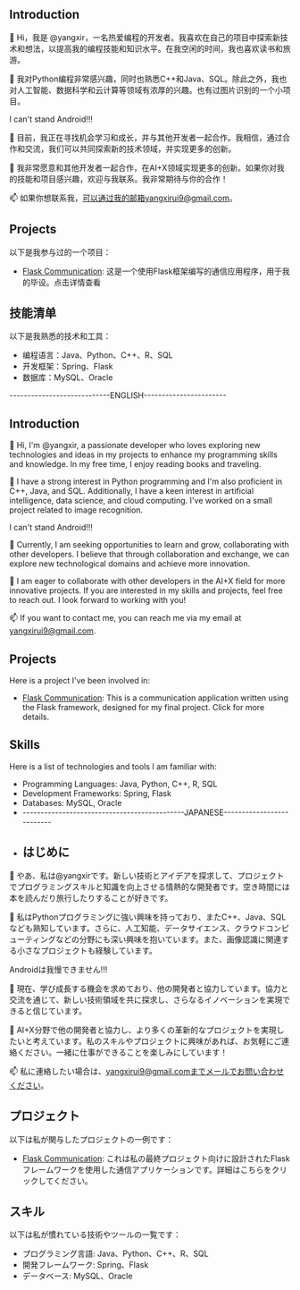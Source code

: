 ## Introduction

👋 Hi，我是 @yangxir，一名热爱编程的开发者。我喜欢在自己的项目中探索新技术和想法，以提高我的编程技能和知识水平。在我空闲的时间，我也喜欢读书和旅游。

👀 我对Python编程非常感兴趣，同时也熟悉C++和Java、SQL。除此之外，我也对人工智能、数据科学和云计算等领域有浓厚的兴趣。也有过图片识别的一个小项目。

I can't stand Android!!!

🌱 目前，我正在寻找机会学习和成长，并与其他开发者一起合作。我相信，通过合作和交流，我们可以共同探索新的技术领域，并实现更多的创新。

💞️ 我非常愿意和其他开发者一起合作，在AI+X领域实现更多的创新。如果你对我的技能和项目感兴趣，欢迎与我联系。我非常期待与你的合作！

📫 如果你想联系我，可以通过我的邮箱yangxirui9@gmail.com。
## Projects

以下是我参与过的一个项目：

- [Flask Communication](https://github.com/yangxir/flask-communication): 这是一个使用Flask框架编写的通信应用程序，用于我的毕设。点击详情查看

## 技能清单
以下是我熟悉的技术和工具：

- 编程语言：Java、Python、C++、R、SQL
- 开发框架：Spring、Flask
- 数据库：MySQL、Oracle


----------------------------ENGLISH-----------------------
## Introduction

👋 Hi, I'm @yangxir, a passionate developer who loves exploring new technologies and ideas in my projects to enhance my programming skills and knowledge. In my free time, I enjoy reading books and traveling.

👀 I have a strong interest in Python programming and I'm also proficient in C++, Java, and SQL. Additionally, I have a keen interest in artificial intelligence, data science, and cloud computing. I've worked on a small project related to image recognition.

I can't stand Android!!!

🌱 Currently, I am seeking opportunities to learn and grow, collaborating with other developers. I believe that through collaboration and exchange, we can explore new technological domains and achieve more innovation.

💞️ I am eager to collaborate with other developers in the AI+X field for more innovative projects. If you are interested in my skills and projects, feel free to reach out. I look forward to working with you!

📫 If you want to contact me, you can reach me via my email at yangxirui9@gmail.com.

## Projects

Here is a project I've been involved in:

- [Flask Communication](https://github.com/yangxir/flask-communication): This is a communication application written using the Flask framework, designed for my final project. Click for more details.

## Skills

Here is a list of technologies and tools I am familiar with:

- Programming Languages: Java, Python, C++, R, SQL
- Development Frameworks: Spring, Flask
- Databases: MySQL, Oracle
- ---------------------------------------------JAPANESE--------------------------
- ## はじめに

👋 やあ、私は@yangxirです。新しい技術とアイデアを探求して、プロジェクトでプログラミングスキルと知識を向上させる情熱的な開発者です。空き時間には本を読んだり旅行したりすることが好きです。

👀 私はPythonプログラミングに強い興味を持っており、またC++、Java、SQLなども熟知しています。さらに、人工知能、データサイエンス、クラウドコンピューティングなどの分野にも深い興味を抱いています。また、画像認識に関連する小さなプロジェクトも経験しています。

Androidは我慢できません!!!

🌱 現在、学び成長する機会を求めており、他の開発者と協力しています。協力と交流を通じて、新しい技術領域を共に探求し、さらなるイノベーションを実現できると信じています。

💞️ AI+X分野で他の開発者と協力し、より多くの革新的なプロジェクトを実現したいと考えています。私のスキルやプロジェクトに興味があれば、お気軽にご連絡ください。一緒に仕事ができることを楽しみにしています！

📫 私に連絡したい場合は、yangxirui9@gmail.comまでメールでお問い合わせください。

## プロジェクト

以下は私が関与したプロジェクトの一例です：

- [Flask Communication](https://github.com/yangxir/flask-communication): これは私の最終プロジェクト向けに設計されたFlaskフレームワークを使用した通信アプリケーションです。詳細はこちらをクリックしてください。

## スキル

以下は私が慣れている技術やツールの一覧です：

- プログラミング言語: Java、Python、C++、R、SQL
- 開発フレームワーク: Spring、Flask
- データベース: MySQL、Oracle
